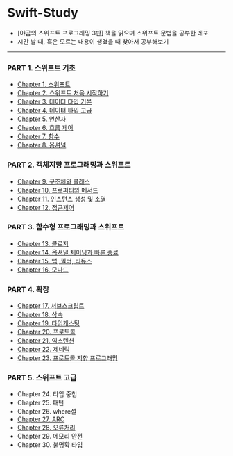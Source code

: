 # **Swift-Study**
- [야곰의 스위프트 프로그래밍 3판] 책을 읽으며 스위프트 문법을 공부한 레포
- 시간 날 때, 혹은 모르는 내용이 생겼을 때 찾아서 공부해보기
----

### **PART 1. 스위프트 기초**
- [Chapter 1. 스위프트](https://github.com/kybeen/Swift-Study/blob/main/Chapter1/Chapter1.md)
- [Chapter 2. 스위프트 처음 시작하기](https://github.com/kybeen/Swift-Study/blob/main/Chapter2/Chapter2.md)
- [Chapter 3. 데이터 타입 기본](https://github.com/kybeen/Swift-Study/blob/main/Chapter3/Chapter3.md)
- [Chapter 4. 데이터 타입 고급](https://github.com/kybeen/Swift-Study/blob/main/Chapter4/Chapter4.md)
- [Chapter 5. 연산자](https://github.com/kybeen/Swift-Study/blob/main/Chapter5/Chapter5.md)
- [Chapter 6. 흐름 제어](https://github.com/kybeen/Swift-Study/blob/main/Chapter6/Chapter6.md)
- [Chapter 7. 함수](https://github.com/kybeen/Swift-Study/blob/main/Chapter7/Chapter7.md)
- [Chapter 8. 옵셔널](https://github.com/kybeen/Swift-Study/blob/main/Chapter8/Chapter8.md)

### **PART 2. 객체지향 프로그래밍과 스위프트**
- [Chapter 9. 구조체와 클래스](https://github.com/kybeen/Swift-Study/blob/main/Chapter9/Chapter9.md)
- [Chapter 10. 프로퍼티와 메서드](https://github.com/kybeen/Swift-Study/blob/main/Chapter10/Chapter10.md)
- [Chapter 11. 인스턴스 생성 및 소멸](https://github.com/kybeen/Swift-Study/blob/main/Chapter11/Chapter11.md)
- [Chapter 12. 접근제어](https://github.com/kybeen/Swift-Study/blob/main/Chapter12/Chapter12.md)

### **PART 3. 함수형 프로그래밍과 스위프트**
- [Chapter 13. 클로저](https://github.com/kybeen/Swift-Study/blob/main/Chapter13/Chapter13.md)
- [Chapter 14. 옵셔널 체이닝과 빠른 종료](https://github.com/kybeen/Swift-Study/blob/main/Chapter14/Chapter14.md)
- [Chapter 15. 맵, 필터, 리듀스](https://github.com/kybeen/Swift-Study/blob/main/Chapter15/Chapter15.md)
- [Chapter 16. 모나드](https://github.com/kybeen/Swift-Study/blob/main/Chapter16/Chapter16.md)

### **PART 4. 확장**
- [Chapter 17. 서브스크립트](https://github.com/kybeen/Swift-Study/blob/main/Chapter17/Chapter17.md)
- [Chapter 18. 상속](https://github.com/kybeen/Swift-Study/blob/main/Chapter18/Chapter18.md)
- [Chapter 19. 타입캐스팅](https://github.com/kybeen/Swift-Study/blob/main/Chapter19/Chapter19.md)
- [Chapter 20. 프로토콜](https://github.com/kybeen/Swift-Study/blob/main/Chapter20/Chapter20.md)
- [Chapter 21. 익스텐션](https://github.com/kybeen/Swift-Study/blob/main/Chapter21/Chapter21.md)
- [Chapter 22. 제네릭](https://github.com/kybeen/Swift-Study/blob/main/Chapter22/Chapter22.md)
- [Chapter 23. 프로토콜 지향 프로그래밍](https://github.com/kybeen/Swift-Study/blob/main/Chapter23/Chapter23.md)

### **PART 5. 스위프트 고급**
- Chapter 24. 타입 중첩
- Chapter 25. 패턴
- Chapter 26. where절
- [Chapter 27. ARC](https://github.com/kybeen/Swift-Study/blob/main/Chapter27/Chapter27.md)
- [Chapter 28. 오류처리](https://github.com/kybeen/Swift-Study/blob/main/Chapter28/Chapter28.md)
- Chapter 29. 메모리 안전
- Chapter 30. 불명확 타입